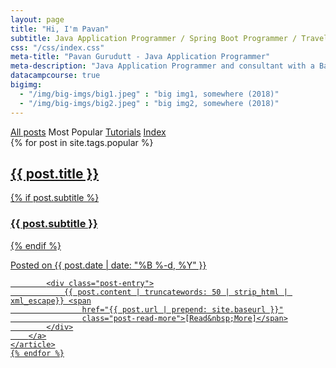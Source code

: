 ```yaml
---
layout: page
title: "Hi, I'm Pavan"
subtitle: Java Application Programmer / Spring Boot Programmer / Traveller
css: "/css/index.css"
meta-title: "Pavan Gurudutt - Java Application Programmer"
meta-description: "Java Application Programmer and consultant with a Bachelor's degree in Electronics and Communications"
datacampcourse: true
bigimg:
  - "/img/big-imgs/big1.jpeg" : "big img1, somewhere (2018)"
  - "/img/big-imgs/big2.jpeg" : "big img2, somewhere (2018)"  
---
```


<div class="list-filters">
	<a href="/" class="list-filter">All posts</a> <span
		class="list-filter filter-selected">Most Popular</span> <a
		href="/tutorials" class="list-filter">Tutorials</a> <a href="/tags"
		class="list-filter">Index</a>
</div>

<div class="posts-list">
	{% for post in site.tags.popular %}
	<article>
		<a class="post-preview" href="{{ post.url | prepend: site.baseurl }}">
			<h2 class="post-title">{{ post.title }}</h2> {% if post.subtitle %}
			<h3 class="post-subtitle">{{ post.subtitle }}</h3> {% endif %}
			<p class="post-meta">Posted on {{ post.date | date: "%B %-d, %Y"
				}}</p>

			<div class="post-entry">
				{{ post.content | truncatewords: 50 | strip_html | xml_escape}} <span
					href="{{ post.url | prepend: site.baseurl }}"
					class="post-read-more">[Read&nbsp;More]</span>
			</div>
		</a>
	</article>
	{% endfor %}
</div>
